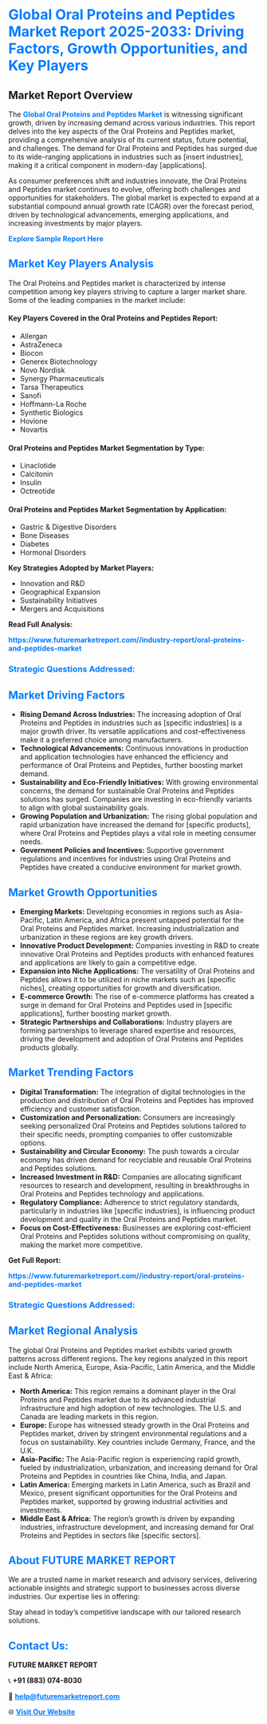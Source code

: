 <h1 style="color: #007BFF;">Global Oral Proteins and Peptides Market Report 2025-2033: Driving Factors, Growth Opportunities, and Key Players</h1>

<section id="overview">
<h2>Market Report Overview</h2>
<p>The <a href="https://www.futuremarketreport.com//industry-report/oral-proteins-and-peptides-market" style="color: #007BFF; text-decoration: none;"><strong>Global Oral Proteins and Peptides Market</strong></a> is witnessing significant growth, driven by increasing demand across various industries. This report delves into the key aspects of the Oral Proteins and Peptides market, providing a comprehensive analysis of its current status, future potential, and challenges. The demand for Oral Proteins and Peptides has surged due to its wide-ranging applications in industries such as [insert industries], making it a critical component in modern-day [applications].</p>
<p>As consumer preferences shift and industries innovate, the Oral Proteins and Peptides market continues to evolve, offering both challenges and opportunities for stakeholders. The global market is expected to expand at a substantial compound annual growth rate (CAGR) over the forecast period, driven by technological advancements, emerging applications, and increasing investments by major players.</p>
</section>

<section id="overview">
<p><a href="https://www.futuremarketreport.com//request-sample/reportId=61479" style="color: #007BFF; text-decoration: none;"><strong>Explore Sample Report Here</strong></a></p>
</section>

<section id="key-players">
<h2 style="color: #007BFF;">Market Key Players Analysis</h2>
<p>The Oral Proteins and Peptides market is characterized by intense competition among key players striving to capture a larger market share. Some of the leading companies in the market include:</p>
<h4>Key Players Covered in the Oral Proteins and Peptides Report:</h4>
<ul><li>Allergan</li><li>AstraZeneca</li><li>Biocon</li><li>Generex Biotechnology</li><li>Novo Nordisk</li><li>Synergy Pharmaceuticals</li><li>Tarsa Therapeutics</li><li>Sanofi</li><li>Hoffmann-La Roche</li><li>Synthetic Biologics</li><li>Hovione</li><li>Novartis</li></ul>
<h4>Oral Proteins and Peptides Market Segmentation by Type:</h4>
<ul><li>Linaclotide</li><li>Calcitonin</li><li>Insulin</li><li>Octreotide</li></ul>

<h4>Oral Proteins and Peptides Market Segmentation by Application:</h4>
<ul><li>Gastric &amp; Digestive Disorders</li><li>Bone Diseases</li><li>Diabetes</li><li>Hormonal Disorders</li></ul>
<p><strong>Key Strategies Adopted by Market Players:</strong></p>
<ul>
<li>Innovation and R&D</li>
<li>Geographical Expansion</li>
<li>Sustainability Initiatives</li>
<li>Mergers and Acquisitions</li>
</ul>
</section>

<section>
<p><strong>Read Full Analysis: </strong></p><a href="https://www.futuremarketreport.com//industry-report/oral-proteins-and-peptides-market" style="color: #007BFF; text-decoration: none;"><strong>https://www.futuremarketreport.com//industry-report/oral-proteins-and-peptides-market</strong></a>
<h3 style="color: #007BFF;">Strategic Questions Addressed:</h3>
</section>

<section id="driving-factors">
<h2 style="color: #007BFF;">Market Driving Factors</h2>
<ul>
<li><strong>Rising Demand Across Industries:</strong> The increasing adoption of Oral Proteins and Peptides in industries such as [specific industries] is a major growth driver. Its versatile applications and cost-effectiveness make it a preferred choice among manufacturers.</li>
<li><strong>Technological Advancements:</strong> Continuous innovations in production and application technologies have enhanced the efficiency and performance of Oral Proteins and Peptides, further boosting market demand.</li>
<li><strong>Sustainability and Eco-Friendly Initiatives:</strong> With growing environmental concerns, the demand for sustainable Oral Proteins and Peptides solutions has surged. Companies are investing in eco-friendly variants to align with global sustainability goals.</li>
<li><strong>Growing Population and Urbanization:</strong> The rising global population and rapid urbanization have increased the demand for [specific products], where Oral Proteins and Peptides plays a vital role in meeting consumer needs.</li>
<li><strong>Government Policies and Incentives:</strong> Supportive government regulations and incentives for industries using Oral Proteins and Peptides have created a conducive environment for market growth.</li>
</ul>
</section>

<section id="growth-opportunities">
<h2 style="color: #007BFF;">Market Growth Opportunities</h2>
<ul>
<li><strong>Emerging Markets:</strong> Developing economies in regions such as Asia-Pacific, Latin America, and Africa present untapped potential for the Oral Proteins and Peptides market. Increasing industrialization and urbanization in these regions are key growth drivers.</li>
<li><strong>Innovative Product Development:</strong> Companies investing in R&D to create innovative Oral Proteins and Peptides products with enhanced features and applications are likely to gain a competitive edge.</li>
<li><strong>Expansion into Niche Applications:</strong> The versatility of Oral Proteins and Peptides allows it to be utilized in niche markets such as [specific niches], creating opportunities for growth and diversification.</li>
<li><strong>E-commerce Growth:</strong> The rise of e-commerce platforms has created a surge in demand for Oral Proteins and Peptides used in [specific applications], further boosting market growth.</li>
<li><strong>Strategic Partnerships and Collaborations:</strong> Industry players are forming partnerships to leverage shared expertise and resources, driving the development and adoption of Oral Proteins and Peptides products globally.</li>
</ul>
</section>

<section id="trending-factors">
<h2 style="color: #007BFF;">Market Trending Factors</h2>
<ul>
<li><strong>Digital Transformation:</strong> The integration of digital technologies in the production and distribution of Oral Proteins and Peptides has improved efficiency and customer satisfaction.</li>
<li><strong>Customization and Personalization:</strong> Consumers are increasingly seeking personalized Oral Proteins and Peptides solutions tailored to their specific needs, prompting companies to offer customizable options.</li>
<li><strong>Sustainability and Circular Economy:</strong> The push towards a circular economy has driven demand for recyclable and reusable Oral Proteins and Peptides solutions.</li>
<li><strong>Increased Investment in R&D:</strong> Companies are allocating significant resources to research and development, resulting in breakthroughs in Oral Proteins and Peptides technology and applications.</li>
<li><strong>Regulatory Compliance:</strong> Adherence to strict regulatory standards, particularly in industries like [specific industries], is influencing product development and quality in the Oral Proteins and Peptides market.</li>
<li><strong>Focus on Cost-Effectiveness:</strong> Businesses are exploring cost-efficient Oral Proteins and Peptides solutions without compromising on quality, making the market more competitive.</li>
</ul>
</section>

<section>
<p><strong>Get Full Report: </strong></p><a href="https://www.futuremarketreport.com//industry-report/oral-proteins-and-peptides-market" style="color: #007BFF; text-decoration: none;"><strong>https://www.futuremarketreport.com//industry-report/oral-proteins-and-peptides-market</strong></a>
<h3 style="color: #007BFF;">Strategic Questions Addressed:</h3>
</section>


<section id="regional-analysis">
<h2 style="color: #007BFF;">Market Regional Analysis</h2>
<p>The global Oral Proteins and Peptides market exhibits varied growth patterns across different regions. The key regions analyzed in this report include North America, Europe, Asia-Pacific, Latin America, and the Middle East & Africa:</p>
<ul>
<li><strong>North America:</strong> This region remains a dominant player in the Oral Proteins and Peptides market due to its advanced industrial infrastructure and high adoption of new technologies. The U.S. and Canada are leading markets in this region.</li>
<li><strong>Europe:</strong> Europe has witnessed steady growth in the Oral Proteins and Peptides market, driven by stringent environmental regulations and a focus on sustainability. Key countries include Germany, France, and the U.K.</li>
<li><strong>Asia-Pacific:</strong> The Asia-Pacific region is experiencing rapid growth, fueled by industrialization, urbanization, and increasing demand for Oral Proteins and Peptides in countries like China, India, and Japan.</li>
<li><strong>Latin America:</strong> Emerging markets in Latin America, such as Brazil and Mexico, present significant opportunities for the Oral Proteins and Peptides market, supported by growing industrial activities and investments.</li>
<li><strong>Middle East & Africa:</strong> The region’s growth is driven by expanding industries, infrastructure development, and increasing demand for Oral Proteins and Peptides in sectors like [specific sectors].</li>
</ul>
</section>

<footer>
<h2 style="color: #007BFF;">About FUTURE MARKET REPORT</h2>
<p>We are a trusted name in market research and advisory services, delivering actionable insights and strategic support to businesses across diverse industries. Our expertise lies in offering:</p>

<p>Stay ahead in today’s competitive landscape with our tailored research solutions.</p>

<h2 style="color: #007BFF;">Contact Us:</h2>
<p><strong>FUTURE MARKET REPORT</strong></p>
<p>📞 <strong>+91 (883) 074-8030</strong></p>
<p>📧 <strong><a href="mailto:help@futuremarketreport.com" style="color: #007BFF;">help@futuremarketreport.com</a></strong></p>
<p>🌐 <strong><a href="https://www.futuremarketreport.com/" style="color: #007BFF;">Visit Our Website</a></strong></p>
</footer>